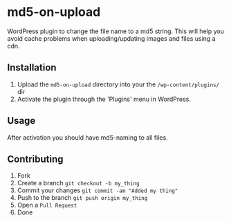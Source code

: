 md5-on-upload
=============

WordPress plugin to change the file name to a md5 string. This will help you avoid cache problems when uploading/updating images and files using a cdn.


Installation
-----------

1. Upload the `md5-on-upload` directory into your the `/wp-content/plugins/` dir
2. Activate the plugin through the 'Plugins' menu in WordPress.


Usage
-----

After activation you should have md5-naming to all files.


Contributing
------------

1. Fork
2. Create a branch `git checkout -b my_thing`
3. Commit your changes `git commit -am "Added my thing"`
4. Push to the branch `git push origin my_thing`
5. Open a `Pull Request`
6. Done